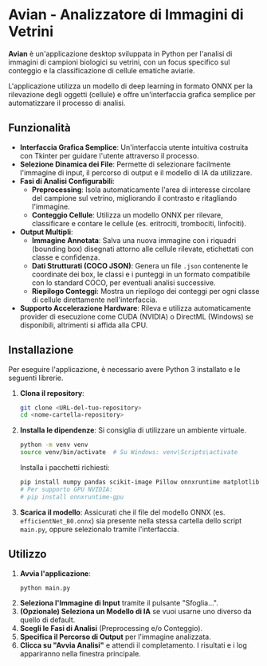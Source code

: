 # Avian - Analizzatore di Immagini di Vetrini

**Avian** è un'applicazione desktop sviluppata in Python per l'analisi di immagini di campioni biologici su vetrini, con un focus specifico sul conteggio e la classificazione di cellule ematiche aviarie.

L'applicazione utilizza un modello di deep learning in formato ONNX per la rilevazione degli oggetti (cellule) e offre un'interfaccia grafica semplice per automatizzare il processo di analisi.

## Funzionalità

- **Interfaccia Grafica Semplice**: Un'interfaccia utente intuitiva costruita con Tkinter per guidare l'utente attraverso il processo.
- **Selezione Dinamica dei File**: Permette di selezionare facilmente l'immagine di input, il percorso di output e il modello di IA da utilizzare.
- **Fasi di Analisi Configurabili**:
  - **Preprocessing**: Isola automaticamente l'area di interesse circolare del campione sul vetrino, migliorando il contrasto e ritagliando l'immagine.
  - **Conteggio Cellule**: Utilizza un modello ONNX per rilevare, classificare e contare le cellule (es. eritrociti, trombociti, linfociti).
- **Output Multipli**:
  - **Immagine Annotata**: Salva una nuova immagine con i riquadri (bounding box) disegnati attorno alle cellule rilevate, etichettati con classe e confidenza.
  - **Dati Strutturati (COCO JSON)**: Genera un file `.json` contenente le coordinate dei box, le classi e i punteggi in un formato compatibile con lo standard COCO, per eventuali analisi successive.
  - **Riepilogo Conteggi**: Mostra un riepilogo dei conteggi per ogni classe di cellule direttamente nell'interfaccia.
- **Supporto Accelerazione Hardware**: Rileva e utilizza automaticamente provider di esecuzione come CUDA (NVIDIA) o DirectML (Windows) se disponibili, altrimenti si affida alla CPU.

## Installazione

Per eseguire l'applicazione, è necessario avere Python 3 installato e le seguenti librerie.

1.  **Clona il repository**:
    ```bash
    git clone <URL-del-tuo-repository>
    cd <nome-cartella-repository>
    ```

2.  **Installa le dipendenze**:
    Si consiglia di utilizzare un ambiente virtuale.
    ```bash
    python -m venv venv
    source venv/bin/activate  # Su Windows: venv\Scripts\activate
    ```
    Installa i pacchetti richiesti:
    ```bash
    pip install numpy pandas scikit-image Pillow onnxruntime matplotlib
    # Per supporto GPU NVIDIA:
    # pip install onnxruntime-gpu
    ```

3.  **Scarica il modello**:
    Assicurati che il file del modello ONNX (es. `efficientNet_B0.onnx`) sia presente nella stessa cartella dello script `main.py`, oppure selezionalo tramite l'interfaccia.

## Utilizzo

1.  **Avvia l'applicazione**:
    ```bash
    python main.py
    ```
2.  **Seleziona l'Immagine di Input** tramite il pulsante "Sfoglia...".
3.  **(Opzionale) Seleziona un Modello di IA** se vuoi usarne uno diverso da quello di default.
4.  **Scegli le Fasi di Analisi** (Preprocessing e/o Conteggio).
5.  **Specifica il Percorso di Output** per l'immagine analizzata.
6.  **Clicca su "Avvia Analisi"** e attendi il completamento. I risultati e i log appariranno nella finestra principale.